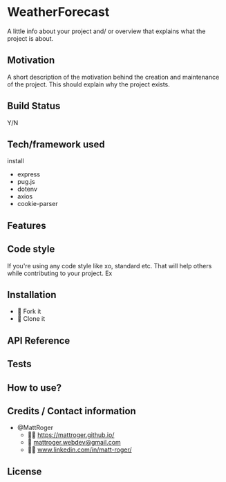 # WeatherForecast
A little info about your project and/ or overview that explains what the project is about.



## Motivation
A short description of the motivation behind the creation and maintenance of the project. This should explain why the project exists.

## Build Status
Y/N

## Tech/framework used
install 
* express
* pug.js
* dotenv
* axios
* cookie-parser

## Features

## Code style
If you're using any code style like xo, standard etc. That will help others while contributing to your project. Ex


## Installation
* :trident: Fork it
* :sheep: Clone it


## API Reference

## Tests

## How to use?


## Credits / Contact information
* @MattRoger 
  * :man_office_worker: https://mattroger.github.io/
  * :e-mail: mattroger.webdev@gmail.com
  * :man_office_worker: www.linkedin.com/in/matt-roger/


## License
